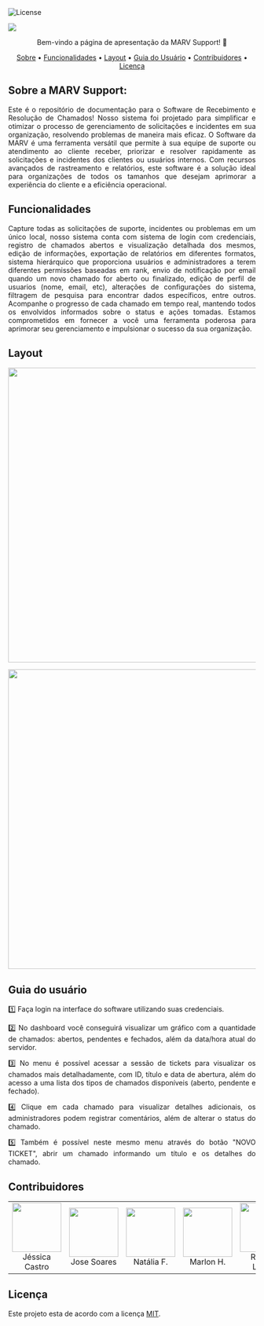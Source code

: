 <img alt="License" src="https://img.shields.io/badge/license-MIT-brightgreen">  

<img src="https://github.com/MARVSupport/.github/assets/114708609/44b51071-aa31-44e0-8a97-7cc7111acbdd"> </p>


 <p align="center"> 
 Bem-vindo a página de apresentação da MARV Support! 👋 <p/>

 <p align="center">
 <a href="#sobre-a-marv-support">Sobre</a> •
 <a href="#funcionalidades">Funcionalidades</a> •
 <a href="#layout">Layout</a> •
 <a href="#guia-do-usuário">Guia do Usuário</a> •
 <a href="#contribuidores">Contribuidores</a> • 
 <a href="#licença">Licença</a>
</p>

## Sobre a MARV Support: 
<p align="justify">
Este é o repositório de documentação para o Software de Recebimento e Resolução de Chamados! Nosso sistema foi projetado para simplificar e otimizar o processo de gerenciamento de solicitações e incidentes em sua organização, resolvendo problemas de maneira mais eficaz.  O Software da MARV  é uma ferramenta versátil que permite à sua equipe de suporte ou atendimento ao cliente receber, priorizar e resolver rapidamente as solicitações e incidentes dos clientes ou usuários internos. Com recursos avançados de rastreamento e relatórios, este software é a solução ideal para organizações de todos os tamanhos que desejam aprimorar a experiência do cliente e a eficiência operacional. </p>


## Funcionalidades
<p align="justify">Capture todas as solicitações de suporte, incidentes ou problemas em um único local, nosso sistema conta com sistema de login com credenciais, registro de chamados abertos e visualização detalhada dos mesmos, edição de informações, exportação de relatórios em diferentes formatos, sistema hierárquico que proporciona usuários e administradores a terem diferentes permissões baseadas em rank, envio de notificação por email quando um novo chamado for aberto ou finalizado, edição de perfil de usuarios (nome, email, etc), alterações de configurações do sistema, filtragem de pesquisa para encontrar dados específicos, entre outros. 
Acompanhe o progresso de cada chamado em tempo real, mantendo todos os envolvidos informados sobre o status e ações tomadas.
Estamos comprometidos em fornecer a você uma ferramenta poderosa para aprimorar seu gerenciamento e impulsionar o sucesso da sua organização. </p>



## Layout

<p align="center"> <img  src="https://github.com/MARVSupport/.github/assets/114708609/75d50787-6697-46ee-8ec6-2df58d63f361"  width="600px;"> </p>
<p align="center"> <img src="https://github.com/MARVSupport/.github/assets/114708609/0c07face-c962-4666-841f-208967276de1" width="610">

 
## Guia do usuário
<p align="justify">1️⃣ Faça login na interface do software utilizando suas credenciais.</p>
<p align="justify">2️⃣ No dashboard você conseguirá visualizar um gráfico com a quantidade de chamados: abertos, pendentes e fechados, além da data/hora atual do servidor.</p>
<p align="justify">3️⃣ No menu é possível acessar a sessão de tickets para visualizar os chamados mais detalhadamente, com ID, título e data de abertura, além do acesso a uma lista dos tipos de chamados disponíveis (aberto, pendente e fechado).<p/>
<p align="justify">4️⃣ Clique em cada chamado para visualizar detalhes adicionais, os administradores podem registrar comentários, além de alterar o status do chamado.</p>
<p align="justify">5️⃣ Também é possível neste mesmo menu através do botão "NOVO TICKET", abrir um chamado informando um título e os detalhes do chamado.</p>



## Contribuidores

<table>
 <tr> 
    <td align="center"> <img  src="https://github.com/MARVSupport/.github/assets/114708609/7b5a51e0-e429-4e14-b6a9-4cf0e66ebc8c" width=100px> <br/> Jéssica Castro </td>
    <td align="center"> <img  src="https://github.com/MARVSupport/.github/assets/114708609/4ee221ba-c48d-49a1-be97-32cc64585212" width=100px> <br/> Jose Soares </td>
    <td align="center"> <img  src="https://github.com/MARVSupport/.github/assets/114708609/9bd5e0c4-0619-484f-9d46-c9a84daf5a1f" width=100px> <br/> Natália F. </td>
    <td align="center"> <img  src="https://github.com/MARVSupport/.github/assets/114708609/db4b9ccf-c42e-4277-ac8b-c234cfa0fe92" width=100px> <br/> Marlon H. </td>
    <td align="center"> <img  src="https://github.com/MARVSupport/.github/assets/114708609/7469f81d-0069-4d0a-b034-a6acc22995ba" width=100px> <br/> Rebeca Louise </td>
    <td align="center"> <img  src="https://github.com/MARVSupport/.github/assets/114708609/5656a4ba-4cab-48d1-8f32-71433106f2d2" width=100px> <br/> Taise Ferreira </td>
    <td align="center"> <img  src="https://github.com/MARVSupport/.github/assets/114708609/7b7214ae-7537-448b-9adc-63f94e8dd328" width=100px> <br/> Victor Silva </td>
    </tr>
</table> 

## Licença
Este projeto esta de acordo com a licença [MIT](./LICENSE).

